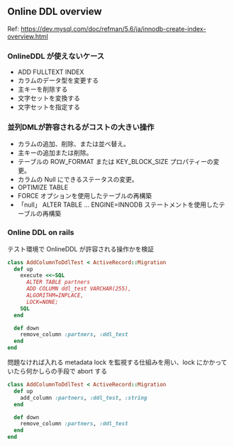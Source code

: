 ## Online DDL overview
Ref: https://dev.mysql.com/doc/refman/5.6/ja/innodb-create-index-overview.html

### OnlineDDL が使えないケース
* ADD FULLTEXT INDEX
* カラムのデータ型を変更する
* 主キーを削除する
* 文字セットを変換する
* 文字セットを指定する

### 並列DMLが許容されるがコストの大きい操作
* カラムの追加、削除、または並べ替え。
* 主キーの追加または削除。
* テーブルの ROW_FORMAT または KEY_BLOCK_SIZE プロパティーの変更。
* カラムの Null にできるステータスの変更。
* OPTIMIZE TABLE
* FORCE オプションを使用したテーブルの再構築
* 「null」 ALTER TABLE ... ENGINE=INNODB ステートメントを使用したテーブルの再構築

### Online DDL on rails
テスト環境で OnlineDDL が許容される操作かを検証
```ruby
class AddColumnToDdlTest < ActiveRecord::Migration
  def up
    execute <<~SQL
      ALTER TABLE partners
      ADD COLUMN ddl_test VARCHAR(255),
      ALGORITHM=INPLACE,
      LOCK=NONE;
    SQL
  end

  def down
    remove_column :partners, :ddl_test
  end
end
```

問題なければ入れる
metadata lock を監視する仕組みを用い、lock にかかっていたら何かしらの手段で abort する
```ruby
class AddColumnToDdlTest < ActiveRecord::Migration
  def up
    add_column :partners, :ddl_test, :string
  end

  def down
    remove_column :partners, :ddl_test
  end
end
```

